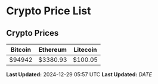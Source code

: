 # Crypto Price List

## Crypto Prices
| Bitcoin | Ethereum | Litecoin |
| ------- | -------- | -------- |
| $94942 | $3380.93 | $100.05 |
**Last Updated:** 2024-12-29 05:57 UTC
**Last Updated:** $DATE$
